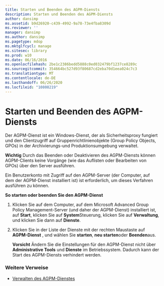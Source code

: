 ```yaml
---
title: Starten und Beenden des AGPM-Diensts
description: Starten und Beenden des AGPM-Diensts
author: dansimp
ms.assetid: b9d26920-c439-4992-9a78-73e4fba8309d
ms.reviewer: ''
manager: dansimp
ms.author: dansimp
ms.pagetype: mdop
ms.mktglfcycl: manage
ms.sitesec: library
ms.prod: w10
ms.date: 06/16/2016
ms.openlocfilehash: 2be1c2386bedd5888c0ed032479bf1237ce8289c
ms.sourcegitcommit: 354664bc527d93f80687cd2eba70d1eea024c7c3
ms.translationtype: MT
ms.contentlocale: de-DE
ms.lasthandoff: 06/26/2020
ms.locfileid: "10808219"
---
```

# Starten und Beenden des AGPM-Diensts


Der AGPM-Dienst ist ein Windows-Dienst, der als Sicherheitsproxy fungiert und den Clientzugriff auf Gruppenrichtlinienobjekte (Group Policy Objects, GPOs) in der Archivierungs-und Produktionsumgebung verwaltet.

**Wichtig**  Durch das Beenden oder Deaktivieren des AGPM-Diensts können AGPM-Clients keine Vorgänge (wie das Auflisten oder Bearbeiten von GPOs) über den Server ausführen.

 

Ein Benutzerkonto mit Zugriff auf den AGPM-Server (der Computer, auf dem der AGPM-Dienst installiert ist) ist erforderlich, um dieses Verfahren ausführen zu können.

**So starten oder beenden Sie den AGPM-Dienst**

1.  Klicken Sie auf dem Computer, auf dem Microsoft Advanced Group Policy Management-Server (und daher der AGPM-Dienst) installiert ist, auf **Start**, klicken Sie auf **System**Steuerung, klicken Sie auf **Verwaltung**, und klicken Sie dann auf **Dienste**.

2.  Klicken Sie in der Liste der Dienste mit der rechten Maustaste auf **AGPM-Dienst** , und wählen Sie **starten**, **neu starten**oder **Beenden**aus.

    **Vorsicht**  Ändern Sie die Einstellungen für den AGPM-Dienst nicht über **Administrative Tools** und **Dienste** im Betriebssystem. Dadurch kann der Start des AGPM-Diensts verhindert werden.

     

### Weitere Verweise

-   [Verwalten des AGPM-Dienstes](managing-the-agpm-service-agpm30ops.md)

 

 





